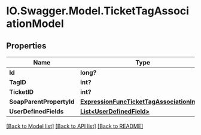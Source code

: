 # IO.Swagger.Model.TicketTagAssociationModel
## Properties

Name | Type | Description | Notes
------------ | ------------- | ------------- | -------------
**Id** | **long?** |  | [optional] 
**TagID** | **int?** |  | [optional] 
**TicketID** | **int?** |  | [optional] 
**SoapParentPropertyId** | [**ExpressionFuncTicketTagAssociationInt64**](ExpressionFuncTicketTagAssociationInt64.md) |  | [optional] 
**UserDefinedFields** | [**List&lt;UserDefinedField&gt;**](UserDefinedField.md) |  | [optional] 

[[Back to Model list]](../README.md#documentation-for-models) [[Back to API list]](../README.md#documentation-for-api-endpoints) [[Back to README]](../README.md)

